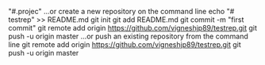 "#.projec" 
…or create a new repository on the command line
echo "# testrep" >> README.md
git init
git add README.md
git commit -m "first commit"
git remote add origin https://github.com/vigneshjp89/testrep.git
git push -u origin master
…or push an existing repository from the command line
git remote add origin https://github.com/vigneshjp89/testrep.git
git push -u origin master
